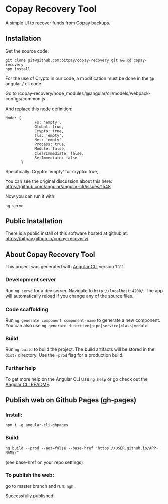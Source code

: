 # Copay Recovery Tool
A simple UI to recover funds from Copay backups.

## Installation
Get the source code:

```
git clone git@github.com:bitpay/copay-recovery.git && cd copay-recovery
npm install
```
For the use of Crypto in our code, a modification must be done in the @ angular / cli code.

Go to /copay-recovery/node_modules/@angular/cli/models/webpack-configs/common.js

And replace this node definition:
```
Node: {
             Fs: 'empty',
             Global: true,
             Crypto: true,
             Tls: 'empty',
             Net: 'empty'
             Process: true,
             Module: false,
             ClearImmediate: false,
             SetImmediate: false
       }
```

Specifically:
Crypto: 'empty' for crypto: true,

You can see the original discussion about this here: https://github.com/angular/angular-cli/issues/1548

Now you can run it with

```
ng serve
```

## Public Installation

There is a public install of this software hosted at github at: 
https://bitpay.github.io/copay-recovery/

## About Copay Recovery Tool

This project was generated with [Angular CLI](https://github.com/angular/angular-cli) version 1.2.1.

### Development server

Run `ng serve` for a dev server. Navigate to `http://localhost:4200/`. The app will automatically reload if you change any of the source files.

### Code scaffolding

Run `ng generate component component-name` to generate a new component. You can also use `ng generate directive|pipe|service|class|module`.

### Build

Run `ng build` to build the project. The build artifacts will be stored in the `dist/` directory. Use the `-prod` flag for a production build.

### Further help

To get more help on the Angular CLI use `ng help` or go check out the [Angular CLI README](https://github.com/angular/angular-cli/blob/master/README.md).

## Publish web on Github Pages (gh-pages)

### Install:
`npm i -g angular-cli-ghpages`

### Build:
`ng build --prod --aot=false --base-href "https://USER.github.io/APP-NAME/"`

(see base-href on your repo settings)

### To publish the web:
go to master branch and run:
`ngh`

Successfully published!

